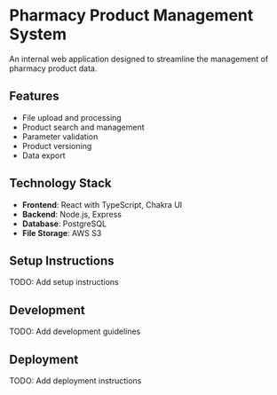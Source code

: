 # Pharmacy Product Management System

An internal web application designed to streamline the management of pharmacy product data.

## Features

- File upload and processing
- Product search and management
- Parameter validation
- Product versioning
- Data export

## Technology Stack

- **Frontend**: React with TypeScript, Chakra UI
- **Backend**: Node.js, Express
- **Database**: PostgreSQL
- **File Storage**: AWS S3

## Setup Instructions

TODO: Add setup instructions

## Development

TODO: Add development guidelines

## Deployment

TODO: Add deployment instructions
